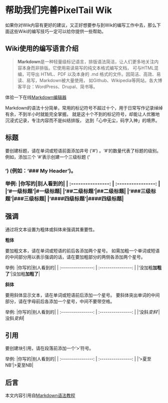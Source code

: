 # 帮助我们完善PixelTail Wik

如果你对Wik内容有更好的建议，又正好想要参与到Wik的编写工作中去，那么下面这些Wiki的编写技巧一定可以给你提供一些帮助。

## Wiki使用的编写语言介绍

>**Markdown**是一种轻量级标记语言，排版语法简洁，让人们更多地关注内容本身而非排版。它使用易读易写的纯文本格式编写文档，
>可与HTML混编，可导出 HTML、PDF 以及本身的 .md 格式的文件。因简洁、高效、易读、易写，Markdown被大量使用，
>如Github、Wikipedia等网站，各大博客平台：WordPress、Drupal、简书等。

体验一下在线[Markdown编辑器](https://markdown.com.cn/editor)

Markdown的语法十分简单，常用的标记符号不超过十个，用于日常写作记录绰绰有余，不到半小时就能完全掌握。
就是这十个不到的标记符号，却能让人优雅地沉浸式记录，专注内容而不是纠结排版， 达到「心中无尘，码字入神」的境界。

## 标题

要创建标题，请在单词或短语前面添加井号 (‘#’) 。‘#’的数量代表了标题的级别。例如，添加三个 ‘#’表示创建一个三级标题 (‘<h3>’) (例如：‘### My Header’)。

举例:
|你写的|别人看到的|
| :----------------: | :----------------: |
|‘#一级标题’|#一级标题|
|‘##二级标题’|##二级标题|
|‘###三级标题’|###三级标题|
|‘####四级标题’|####四级标题|

## 强调

通过将文本设置为粗体或斜体来强调其重要性。

**粗体**

要加粗文本，请在单词或短语的前后各添加两个星号。
如需加粗一个单词或短语的中间部分用以表示强调的话，请在要加粗部分的两侧各添加两个星号。

举例:
|你写的|别人看到的|
| :----------------: | :----------------: |
|‘没加粗**加粗了**’|没加粗**加粗了**|

**斜体**

要用斜体显示文本，请在单词或短语前后添加一个星号。
要斜体突出单词的中间部分，请在字母前后各添加一个星号，中间不要带空格。

举例:
|你写的|别人看到的|
| :----------------: | :----------------: |
|‘没斜*变斜*’|没斜*变斜*|

## 引用

要创建块引用，请在段落前添加一个‘>’符号。

举例:
|你写的|别人看到的|
| :----------------: | :----------------: |
|‘>夏至NB’|>夏至NB|

## 后言

本文内容引用自[Markdown语法教程](https://markdown.com.cn/)

